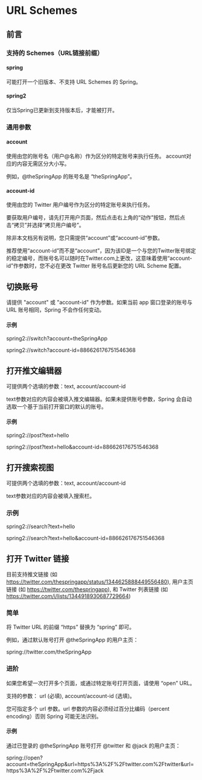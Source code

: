
# URL Schemes

## 前言

### 支持的 Schemes（URL链接前缀）
#### spring
可能打开一个旧版本、不支持 URL Schemes 的 Spring。

#### spring2
仅当Spring已更新到支持版本后，才能被打开。

### 通用参数
#### account
使用由您的账号名（用户@名称）作为区分的特定账号来执行任务。 account对应的内容无需区分大小写。

例如，@theSpringApp 的账号名是 “theSpringApp”。

#### account-id
使用由您的 Twitter 用户编号作为区分的特定账号来执行任务。 

要获取用户编号，请先打开用户页面，然后点击右上角的“动作”按钮，然后点击“拷贝”并选择“拷贝用户编号”。

除非本文档另有说明，您只需提供“account”或“account-id”参数。

推荐使用“account-id”而不是“account”，因为该ID是一个与您的Twitter账号绑定的稳定编号，而账号名可以随时在Twitter.com上更改，这意味着使用“account-id”作参数时，您不必在更改 Twitter 账号名后更新您的 URL Scheme 配置。

## 切换账号
请提供 "account" 或 "account-id" 作为参数。如果当前 app 窗口登录的账号与 URL 账号相同，Spring 不会作任何变动。

#### 示例
spring2://switch?account=theSpringApp

spring2://switch?account-id=886626176751546368

## 打开推文编辑器
可提供两个选填的参数：text, account/account-id

text参数对应的内容会被填入推文编辑器。如果未提供账号参数，Spring 会自动选取一个基于当前打开窗口的默认的账号。

#### 示例
spring2://post?text=hello

spring2://post?text=hello&account-id=886626176751546368

## 打开搜索视图
可提供两个选填的参数：text, account/account-id

text参数对应的内容会被填入搜索栏。

### 示例
spring2://search?text=hello

spring2://search?text=hello&account-id=886626176751546368

## 打开 Twitter 链接
目前支持推文链接 (如 https://twitter.com/thespringapp/status/1344625888449556480), 用户主页链接 (如 https://twitter.com/thespringapp), 和 Twitter 列表链接 (如 https://twitter.com/i/lists/1344918930687729664)

### 简单
将 Twitter URL 的前缀 “https” 替换为 “spring” 即可。

例如，通过默认账号打开 @theSpringApp 的用户主页：

spring://twitter.com/theSpringApp

### 进阶
如果您希望一次打开多个页面，或通过特定账号打开页面，请使用 “open” URL。

支持的参数： url (必填), account/account-id (选填)。

您可指定多个 url 参数。url 参数的内容必须经过百分比编码（percent encoding）否则 Spring 可能无法识别。

#### 示例
通过已登录的 @theSpringApp 账号打开 @twitter 和 @jack 的用户主页：

spring://open?account=theSpringApp&url=https%3A%2F%2Ftwitter.com%2Ftwitter&url=https%3A%2F%2Ftwitter.com%2Fjack
